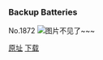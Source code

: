 ### Backup Batteries
No.1872
![图片不见了~~~](https://imgs.xkcd.com/comics/backup_batteries.png)

[原址](https://xkcd.com//1872) [下载](https://imgs.xkcd.com/comics/backup_batteries.png)

